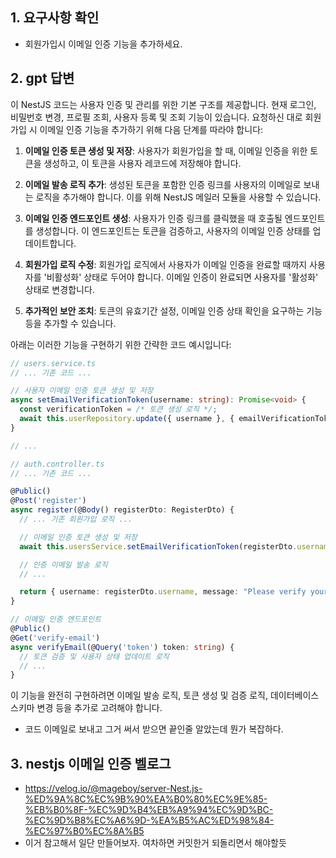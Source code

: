 ## 1. 요구사항 확인

- 회원가입시 이메일 인증 기능을 추가하세요.


## 2. gpt 답변

이 NestJS 코드는 사용자 인증 및 관리를 위한 기본 구조를 제공합니다. 현재 로그인, 비밀번호 변경, 프로필 조회, 사용자 등록 및 조회 기능이 있습니다. 요청하신 대로 회원가입 시 이메일 인증 기능을 추가하기 위해 다음 단계를 따라야 합니다:

1. **이메일 인증 토큰 생성 및 저장**: 사용자가 회원가입을 할 때, 이메일 인증을 위한 토큰을 생성하고, 이 토큰을 사용자 레코드에 저장해야 합니다.

2. **이메일 발송 로직 추가**: 생성된 토큰을 포함한 인증 링크를 사용자의 이메일로 보내는 로직을 추가해야 합니다. 이를 위해 NestJS 메일러 모듈을 사용할 수 있습니다.

3. **이메일 인증 엔드포인트 생성**: 사용자가 인증 링크를 클릭했을 때 호출될 엔드포인트를 생성합니다. 이 엔드포인트는 토큰을 검증하고, 사용자의 이메일 인증 상태를 업데이트합니다.

4. **회원가입 로직 수정**: 회원가입 로직에서 사용자가 이메일 인증을 완료할 때까지 사용자를 '비활성화' 상태로 두어야 합니다. 이메일 인증이 완료되면 사용자를 '활성화' 상태로 변경합니다.

5. **추가적인 보안 조치**: 토큰의 유효기간 설정, 이메일 인증 상태 확인을 요구하는 기능 등을 추가할 수 있습니다.

아래는 이러한 기능을 구현하기 위한 간략한 코드 예시입니다:

```typescript
// users.service.ts
// ... 기존 코드 ...

// 사용자 이메일 인증 토큰 생성 및 저장
async setEmailVerificationToken(username: string): Promise<void> {
  const verificationToken = /* 토큰 생성 로직 */;
  await this.userRepository.update({ username }, { emailVerificationToken: verificationToken });
}

// ...

// auth.controller.ts
// ... 기존 코드 ...

@Public()
@Post('register')
async register(@Body() registerDto: RegisterDto) {
  // ... 기존 회원가입 로직 ...

  // 이메일 인증 토큰 생성 및 저장
  await this.usersService.setEmailVerificationToken(registerDto.username);

  // 인증 이메일 발송 로직
  // ...

  return { username: registerDto.username, message: "Please verify your email to complete registration." };
}

// 이메일 인증 엔드포인트
@Public()
@Get('verify-email')
async verifyEmail(@Query('token') token: string) {
  // 토큰 검증 및 사용자 상태 업데이트 로직
  // ...
}
```

이 기능을 완전히 구현하려면 이메일 발송 로직, 토큰 생성 및 검증 로직, 데이터베이스 스키마 변경 등을 추가로 고려해야 합니다.

- 코드 이메일로 보내고 그거 써서 받으면 끝인줄 알았는데 뭔가 복잡하다.

## 3. nestjs 이메일 인증 벨로그
- <https://velog.io/@mageboy/server-Nest.js-%ED%9A%8C%EC%9B%90%EA%B0%80%EC%9E%85-%EB%B0%8F-%EC%9D%B4%EB%A9%94%EC%9D%BC-%EC%9D%B8%EC%A6%9D-%EA%B5%AC%ED%98%84-%EC%97%B0%EC%8A%B5>
- 이거 참고해서 일단 만들어보자. 여차하면 커밋한거 되돌리면서 해야할듯